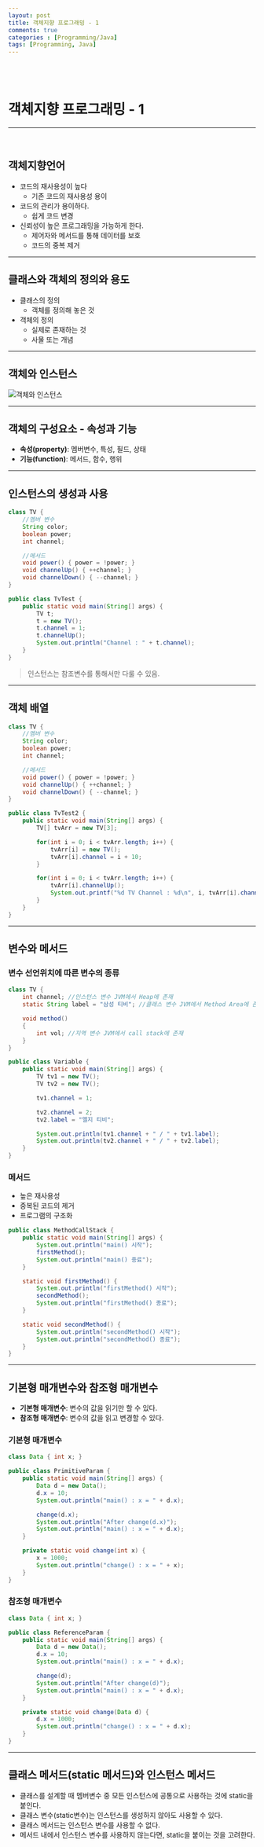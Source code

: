 ```yaml
---
layout: post
title: 객체지향 프로그래밍 - 1
comments: true
categories : [Programming/Java]
tags: [Programming, Java]
---
```


<br><br>

# 객체지향 프로그래밍 - 1
---

<br>

## 객체지향언어

- 코드의 재사용성이 높다
    - 기존 코드의 재사용성 용이
- 코드의 관리가 용이하다.
    - 쉽게 코드 변경
- 신뢰성이 높은 프로그래밍을 가능하게 한다.
    - 제어자와 메서드를 통해 데이터를 보호
    - 코드의 중복 제거

---

## 클래스와 객체의 정의와 용도

- 클래스의 정의
    - 객체를 정의해 놓은 것
- 객체의 정의
    - 실제로 존재하는 것
    - 사물 또는 개념

---

## 객체와 인스턴스

![객체와 인스턴스](../../assets/img/java_post1.png)

---
## 객체의 구성요소 - 속성과 기능

- **속성(property)**: 멤버변수, 특성, 필드, 상태
- **기능(function)**: 메서드, 함수, 행위

---

## 인스턴스의 생성과 사용

```java
class TV {
    //멤버 변수
    String color;
    boolean power;
    int channel;

    //메서드
    void power() { power = !power; }
    void channelUp() { ++channel; }
    void channelDown() { --channel; }
}

public class TvTest {
    public static void main(String[] args) {
        TV t;
        t = new TV();
        t.channel = 1;
        t.channelUp();
        System.out.println("Channel : " + t.channel);
    }
}
```

> 인스턴스는 참조변수를 통해서만 다룰 수 있음.

---

## 객체 배열

```java
class TV {
    //멤버 변수
    String color;
    boolean power;
    int channel;

    //메서드
    void power() { power = !power; }
    void channelUp() { ++channel; }
    void channelDown() { --channel; }
}

public class TvTest2 {
    public static void main(String[] args) {
        TV[] tvArr = new TV[3];

        for(int i = 0; i < tvArr.length; i++) {
            tvArr[i] = new TV();
            tvArr[i].channel = i + 10;
        }

        for(int i = 0; i < tvArr.length; i++) {
            tvArr[i].channelUp();
            System.out.printf("%d TV Channel : %d\n", i, tvArr[i].channel);
        }
    }
}
```

---

## 변수와 메서드

### 변수 선언위치에 따른 변수의 종류

```java
class TV {
    int channel; //인스턴스 변수 JVM에서 Heap에 존재
    static String label = "삼성 티비"; //클래스 변수 JVM에서 Method Area에 존재

    void method()
    {
        int vol; //지역 변수 JVM에서 call stack에 존재
    }
}

public class Variable {
    public static void main(String[] args) {
        TV tv1 = new TV();
        TV tv2 = new TV();

        tv1.channel = 1;

        tv2.channel = 2;
        tv2.label = "엘지 티비";

        System.out.println(tv1.channel + " / " + tv1.label);
        System.out.println(tv2.channel + " / " + tv2.label);
    }
}
```

### 메서드

- 높은 재사용성
- 중복된 코드의 제거
- 프로그램의 구조화

```java
public class MethodCallStack {
    public static void main(String[] args) {
        System.out.println("main() 시작");
        firstMethod();
        System.out.println("main() 종료");
    }

    static void firstMethod() {
        System.out.println("firstMethod() 시작");
        secondMethod();
        System.out.println("firstMethod() 종료");
    }

    static void secondMethod() {
        System.out.println("secondMethod() 시작");
        System.out.println("secondMethod() 종료");
    }
}
```

---

## 기본형 매개변수와 참조형 매개변수

- **기본형 매개변수**: 변수의 값을 읽기만 할 수 있다.
- **참조형 매개변수**: 변수의 값을 읽고 변경할 수 있다.

### 기본형 매개변수

```java
class Data { int x; }

public class PrimitiveParam {
    public static void main(String[] args) {
        Data d = new Data();
        d.x = 10;
        System.out.println("main() : x = " + d.x);

        change(d.x);
        System.out.println("After change(d.x)");
        System.out.println("main() : x = " + d.x);
    }

    private static void change(int x) {
        x = 1000;
        System.out.println("change() : x = " + x);
    }
}
```

### 참조형 매개변수

```java
class Data { int x; }

public class ReferenceParam {
    public static void main(String[] args) {
        Data d = new Data();
        d.x = 10;
        System.out.println("main() : x = " + d.x);

        change(d);
        System.out.println("After change(d)");
        System.out.println("main() : x = " + d.x);
    }

    private static void change(Data d) {
        d.x = 1000;
        System.out.println("change() : x = " + d.x);
    }
}
```

---

## 클래스 메서드(static 메서드)와 인스턴스 메서드

- 클래스를 설계할 때 멤버변수 중 모든 인스턴스에 공통으로 사용하는 것에 static을 붙인다.
- 클래스 변수(static변수)는 인스턴스를 생성하지 않아도 사용할 수 있다.
- 클래스 메서드는 인스턴스 변수를 사용할 수 없다.
- 메서드 내에서 인스턴스 변수를 사용하지 않는다면, static을 붙이는 것을 고려한다.